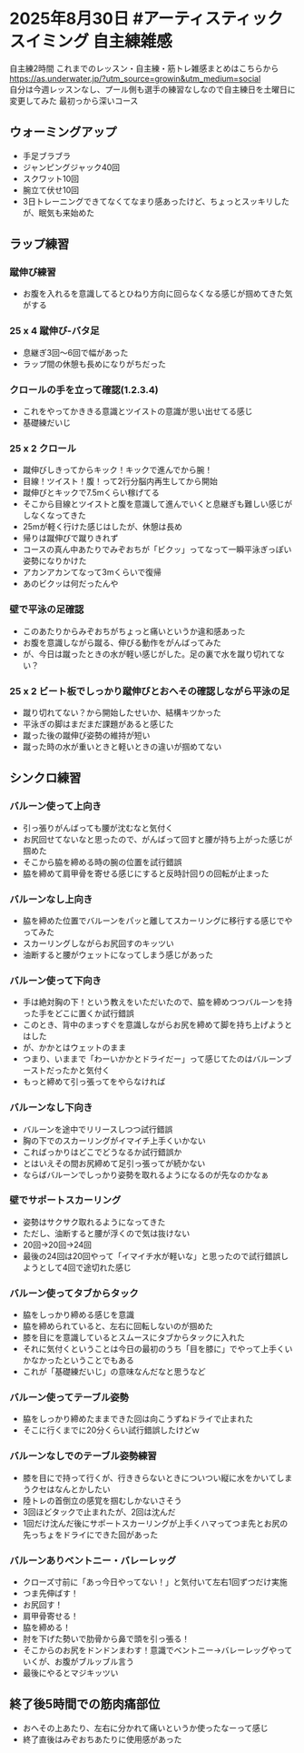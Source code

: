 # 2025年8月30日 #アーティスティックスイミング 自主練雑感
自主練2時間
これまでのレッスン・自主練・筋トレ雑感まとめはこちらから  
https://as.underwater.jp/?utm_source=growin&utm_medium=social  
自分は今週レッスンなし、プール側も選手の練習なしなので自主練日を土曜日に変更してみた
最初っから深いコース  
## ウォーミングアップ
- 手足ブラブラ
- ジャンピングジャック40回
- スクワット10回
- 腕立て伏せ10回
- 3日トレーニングできてなくてなまり感あったけど、ちょっとスッキリしたが、眠気も来始めた
## ラップ練習
### 蹴伸び練習
- お腹を入れるを意識してるとひねり方向に回らなくなる感じが掴めてきた気がする
### 25 x 4 蹴伸び-バタ足
- 息継ぎ3回～6回で幅があった
- ラップ間の休憩も長めになりがちだった
### クロールの手を立って確認(1.2.3.4)
- これをやってかききる意識とツイストの意識が思い出せてる感じ
- 基礎練だいじ
### 25 x 2 クロール
- 蹴伸びしきってからキック！キックで進んでから腕！
- 目線！ツイスト！腹！って2行分脳内再生してから開始
- 蹴伸びとキックで7.5mくらい稼げてる
- そこから目線とツイストと腹を意識して進んでいくと息継ぎも難しい感じがしなくなってきた
- 25mが軽く行けた感じはしたが、休憩は長め
- 帰りは蹴伸びで蹴りきれず
- コースの真ん中あたりでみぞおちが「ビクッ」ってなって一瞬平泳ぎっぽい姿勢になりかけた
- アカンアカンてなって3mくらいで復帰
- あのビクッは何だったんや
### 壁で平泳の足確認
- このあたりからみぞおちがちょっと痛いというか違和感あった
- お腹を意識しながら蹴る、伸びる動作をがんばってみた
- が、今日は蹴ったときの水が軽い感じがした。足の裏で水を蹴り切れてない？
### 25 x 2 ビート板でしっかり蹴伸びとおへその確認しながら平泳の足
- 蹴り切れてない？から開始したせいか、結構キツかった
- 平泳ぎの脚はまだまだ課題があると感じた
- 蹴った後の蹴伸び姿勢の維持が短い
- 蹴った時の水が重いときと軽いときの違いが掴めてない
## シンクロ練習
### バルーン使って上向き
- 引っ張りがんばっても腰が沈むなと気付く
- お尻回せてないなと思ったので、がんばって回すと腰が持ち上がった感じが掴めた
- そこから脇を締める時の腕の位置を試行錯誤
- 脇を締めて肩甲骨を寄せる感じにすると反時計回りの回転が止まった
### バルーンなし上向き
- 脇を締めた位置でバルーンをパッと離してスカーリングに移行する感じでやってみた
- スカーリングしながらお尻回すのキッツい
- 油断すると腰がウェットになってしまう感じがあった
### バルーン使って下向き
- 手は絶対胸の下！という教えをいただいたので、脇を締めつつバルーンを持った手をどこに置くか試行錯誤
- このとき、背中のまっすぐを意識しながらお尻を締めて脚を持ち上げようとはした
- が、かかとはウェットのまま
- つまり、いままで「わーいかかとドライだー」って感じてたのはバルーンブーストだったかと気付く
- もっと締めて引っ張ってをやらなければ
### バルーンなし下向き
- バルーンを途中でリリースしつつ試行錯誤
- 胸の下でのスカーリングがイマイチ上手くいかない
- こればっかりはどこでどうなるか試行錯誤か
- とはいえその間お尻締めて足引っ張ってが続かない
- ならばバルーンでしっかり姿勢を取れるようになるのが先なのかなぁ
### 壁でサポートスカーリング
- 姿勢はサクサク取れるようになってきた
- ただし、油断すると腰が浮くので気は抜けない
- 20回→20回→24回
- 最後の24回は20回やって「イマイチ水が軽いな」と思ったので試行錯誤しようとして4回で途切れた感じ
### バルーン使ってタブからタック
- 脇をしっかり締める感じを意識
- 脇を締められていると、左右に回転しないのが掴めた
- 膝を目にを意識しているとスムースにタブからタックに入れた
- それに気付くということは今日の最初のうち「目を膝に」でやって上手くいかなかったということでもある
- これが「基礎練だいじ」の意味なんだなと思うなど
### バルーン使ってテーブル姿勢
- 脇をしっかり締めたままできた回は向こうずねドライで止まれた
- そこに行くまでに20分くらい試行錯誤したけどｗ
### バルーンなしでのテーブル姿勢練習
- 膝を目にで持って行くが、行ききらないときについつい縦に水をかいてしまうクセはなんとかしたい
- 陸トレの首倒立の感覚を掴むしかないさそう
- 3回ほどタックで止まれたが、2回は沈んだ
- 1回だけ沈んだ後にサポートスカーリングが上手くハマってつま先とお尻の先っちょをドライにできた回があった
### バルーンありベントニー・バレーレッグ
- クローズ寸前に「あっ今日やってない！」と気付いて左右1回ずつだけ実施
- つま先伸ばす！
- お尻回す！
- 肩甲骨寄せる！
- 脇を締める！
- 肘を下げた勢いで肋骨から鼻で頭を引っ張る！
- そこからのお尻をドンドンまわす！意識でベントニー→バレーレッグやっていくが、お腹がブルッブル言う
- 最後にやるとマジキッツい 
## 終了後5時間での筋肉痛部位
- おへその上あたり、左右に分かれて痛いというか使ったなーって感じ
- 終了直後はみぞおちあたりに使用感があった